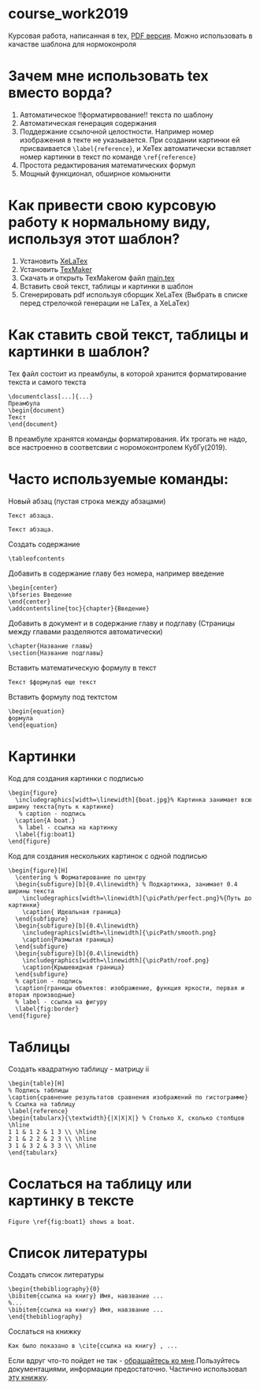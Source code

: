 # course_work2019
Курсовая работа, написанная в tex, [PDF версия](https://github.com/dupeljan/course_work2019/raw/master/main.pdf). Можно использовать в качастве шаблона для нормоконроля

# Зачем мне использовать tex вместо ворда?
1) Автоматическое !!форматирвование!! текста по шаблону
2) Автоматическая генерация содержания
3) Поддержание ссылочной целостности. Например номер изображения в текте не указывается. При создании картинки ей присваивается `\label{reference}`, и XeTex автоматически вставляет номер картинки в текст по команде `\ref{reference}`
4) Простота редактирования математических формул
5) Мощный функционал, обширное комьюнити
# Как привести свою курсовую работу к нормальному виду, используя этот шаблон?
1) Установить [XeLaTex](http://www.texts.io/download/)
2) Установить [TexMaker](http://www.xm1math.net/texmaker/download.html)
3) Скачать и открыть TexMakerом файл [main.tex](https://github.com/dupeljan/course_work2019/blob/master/main.tex)
4) Вставить свой текст, таблицы и картинки в шаблон
5) Сгенерировать pdf используя сборщик XeLaTex (Выбрать в списке перед стрелочкой генерации не LaTex, а XeLaTex)
# Как ставить свой текст, таблицы и картинки в шаблон?
Тех файл состоит из преамбулы, в которой хранится форматирование текста и самого текста
```
\documentclass[...]{...}
Преамбула
\begin{document}
Текст
\end{document}
```
В преамбуле хранятся команды форматирования. Их трогать не надо, все настроенно в соответсвии с норомоконтролем КубГу(2019).

# Часто используемые команды:
Новый абзац (пустая строка между абзацами)
```
Текст абзаца.

Текст абзаца.
```
Создать содержание
```
\tableofcontents
```
Добавить в содержание главу без номера, например введение
```
\begin{center}
\bfseries Введение
\end{center}
\addcontentsline{toc}{chapter}{Введение}
```
Добавить в документ и в содержание главу и подглаву (Страницы между главами разделяются автоматически)
```
\chapter{Название главы}
\section{Название подглавы}
```
Вставить математическую формулу в текст
```
Текст $формула$ еще текст
```
Вставить формулу под тектстом
```
\begin{equation}
формула
\end{equation}
```
# Картинки
Код для создания картинки с подписью
```
\begin{figure}
  \includegraphics[width=\linewidth]{boat.jpg}% Картинка занимает всю ширину текста{путь к картинке}
   % caption - подпись
  \caption{A boat.}
   % label - ссылка на картинку
  \label{fig:boat1}
\end{figure}
```
Код для создания нескольких картинок с одной подписью
```
\begin{figure}[H]
  \centering % Форматирование по центру
  \begin{subfigure}[b]{0.4\linewidth} % Подкартинка, занимает 0.4 ширины текста
    \includegraphics[width=\linewidth]{\picPath/perfect.png}%{Путь до картинки}
    \caption{ Идеальная граница}
  \end{subfigure}
  \begin{subfigure}[b]{0.4\linewidth}
    \includegraphics[width=\linewidth]{\picPath/smooth.png}
    \caption{Размытая граница}
  \end{subfigure}
  \begin{subfigure}[b]{0.4\linewidth}
    \includegraphics[width=\linewidth]{\picPath/roof.png}
    \caption{Крышевидная граница}
  \end{subfigure}
  % caption - подпись
  \caption{границы объектов: изображение, функция яркости, первая и вторая производные}
  % label - ссылка на фигуру
  \label{fig:border}
\end{figure}
```
# Таблицы
Создать квадратную таблицу - матрицу ii
```
\begin{table}[H]
% Подпись таблицы
\caption{cравнение результатов сравнения изображений по гистограмме}
% Ссылка на таблицу
\label{reference}
\begin{tabularx}{\textwidth}{|X|X|X|} % Столько X, сколько столбцов
\hline
1 1 & 1 2 & 1 3 \\ \hline
2 1 & 2 2 & 2 3 \\ \hline
3 1 & 3 2 & 3 3 \\ \hline
\end{tabularx}
```
# Сослаться на таблицу или картинку в тексте
```
Figure \ref{fig:boat1} shows a boat.
```
# Список литературы
Создать список литературы
```
\begin{thebibliography}{0}
\bibitem{ссылка на книгу} Имя, навзвание ...
%...
\bibitem{ссылка на книгу} Имя, навзвание ...
\end{thebibliography}
```
Сослаться на книжку
```
Как было показано в \cite{ссылка на книгу} , ...
```
Если вдруг что-то пойдет не так - [обращайтесь ко мне]( https://vk.com/dupeljan).Пользуйтесь документациями, информации предостаточно. Частично использовал [эту книжку](http://www.stolyarov.info/books/pdf/latex3days.pdf).
